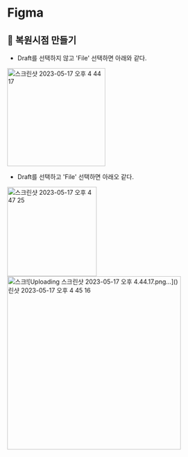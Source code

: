 # Figma
## 🍑 복원시점 만들기     

- Draft를 선택하지 않고 'File' 선택하면 아래와 같다. 

<img width="226" alt="스크린샷 2023-05-17 오후 4 44 17" src="https://github.com/PhoebeYoon/Figma/assets/48478079/19f93249-1987-402c-b918-83d5bf0f6ca6">

- Draft를 선택하고 'File' 선택하면 아래오 같다.

<img width="206" alt="스크린샷 2023-05-17 오후 4 47 25" src="https://github.com/PhoebeYoon/Figma/assets/48478079/d3ef33b3-026a-4971-aff0-02a8d95247d8">  <img width="400" alt="스크![Uploading 스크린샷 2023-05-17 오후 4.44.17.png…]()
린샷 2023-05-17 오후 4 45 16" src="https://github.com/PhoebeYoon/Figma/assets/48478079/1c2fb2ab-bc5e-4e30-9a92-6652816992c3">

